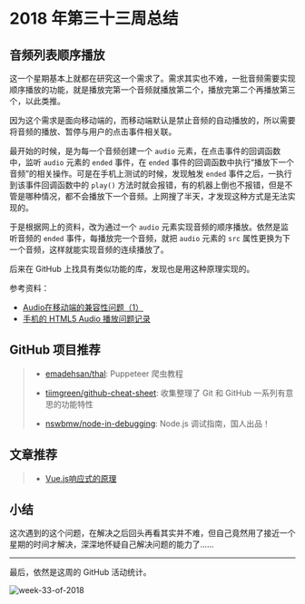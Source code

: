 # 2018 年第三十三周总结

## 音频列表顺序播放

这一个星期基本上就都在研究这一个需求了。需求其实也不难，一批音频需要实现顺序播放的功能，就是播放完第一个音频就播放第二个，播放完第二个再播放第三个，以此类推。

因为这个需求是面向移动端的，而移动端默认是禁止音频的自动播放的，所以需要将音频的播放、暂停与用户的点击事件相关联。

最开始的时候，是为每一个音频创建一个 `audio` 元素，在点击事件的回调函数中，监听 `audio` 元素的 `ended` 事件，在 `ended` 事件的回调函数中执行“播放下一个音频”的相关操作。可是在手机上测试的时候，发现触发 `ended` 事件之后，一执行到该事件回调函数中的 `play()` 方法时就会报错，有的机器上倒也不报错，但是不管是哪种情况，都不会播放下一个音频。上网搜了半天，才发现这种方式是无法实现的。

于是根据网上的资料，改为通过一个 `audio` 元素实现音频的顺序播放。依然是监听音频的 `ended` 事件，每播放完一个音频，就把 `audio` 元素的 `src` 属性更换为下一个音频，这样就能实现音频的连续播放了。

后来在 GitHub 上找具有类似功能的库，发现也是用这种原理实现的。

参考资料：

- [Audio在移动端的兼容性问题（1）](https://www.jianshu.com/p/b26cdf3a96f2)
- [手机的 HTML5 Audio 播放问题记录](http://www.86y.org/art_detail.aspx?id=720)

## GitHub 项目推荐

> - [emadehsan/thal](https://github.com/emadehsan/thal): Puppeteer 爬虫教程
>
> - [tiimgreen/github-cheat-sheet](https://github.com/tiimgreen/github-cheat-sheet): 收集整理了 Git 和 GitHub 一系列有意思的功能特性
>
> - [nswbmw/node-in-debugging](https://github.com/nswbmw/node-in-debugging): Node.js 调试指南，国人出品！

## 文章推荐

> - [Vue.js响应式的原理](https://medium.com/vue-mastery/the-best-explanation-of-javascript-reactivity-fea6112dd80d)

## 小结

这次遇到的这个问题，在解决之后回头再看其实并不难，但自己竟然用了接近一个星期的时间才解决，深深地怀疑自己解决问题的能力了……

---

最后，依然是这周的 GitHub 活动统计。

![week-33-of-2018](http://owve9bvtw.bkt.clouddn.com/Fq5n-jpJda5Noxr2Br_7QnQmdMHD)
